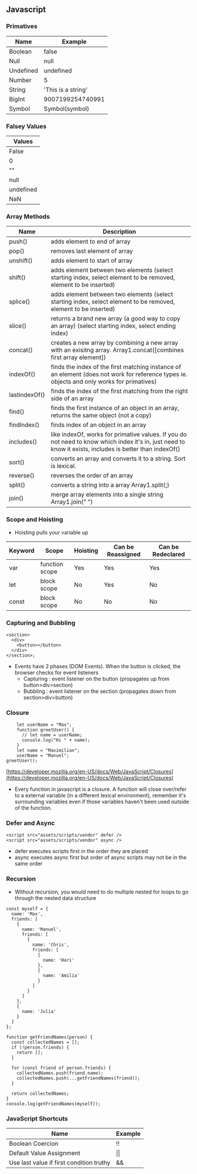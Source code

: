 ## Javascript

### Primatives

| Name      | Example            |
| --------- | ------------------ |
| Boolean   | false              |
| Null      | null               |
| Undefined | undefined          |
| Number    | 5                  |
| String    | 'This is a string' |
| BigInt    | 9007199254740991   |
| Symbol    | Symbol(symbol)     |

### Falsey Values

| Values    |
| --------- |
| False     |
| 0         |
| ""        |
| null      |
| undefined |
| NaN       |

### Array Methods

| Name          | Description                                                                                                                                              |
| ------------- | -------------------------------------------------------------------------------------------------------------------------------------------------------- |
| push()        | adds element to end of array                                                                                                                             |
| pop()         | removes last element of array                                                                                                                            |
| unshift()     | adds element to start of array                                                                                                                           |
| shift()       | adds element between two elements (select starting index, select element to be removed, element to be inserted)                                          |
| splice()      | adds element between two elements (select starting index, select element to be removed, element to be inserted)                                          |
| slice()       | returns a brand new array (a good way to copy an array) (select starting index, select ending index)                                                     |
| concat()      | creates a new array by combining a new array with an exisitng array. Array1.concat([combines first array element])                                       |
| indexOf()     | finds the index of the first matching instance of an element (does not work for reference types ie. objects and only works for primatives)               |
| lastindexOf() | finds the index of the first matching from the right side of an array                                                                                    |
| find()        | finds the first instance of an object in an array, returns the same object (not a copy)                                                                  |
| findIndex()   | finds index of an object in an array                                                                                                                     |
| includes()    | like indexOf, works for primative values. If you do not need to know which index it's in, just need to know it exists, includes is better than indexOf() |
| sort()        | converts an array and converts it to a string. Sort is lexical.                                                                                          |
| reverse()     | reverses the order of an array                                                                                                                           |
| split()       | converts a string into a array Array1.split(;)                                                                                                           |
| join()        | merge array elements into a single string Array1.join(" ")                                                                                               |

### Scope and Hoisting

- Hoisting pulls your variable up

| Keyword | Scope          | Hoisting | Can be Reassigned | Can be Redeclared |
| ------- | -------------- | -------- | ----------------- | ----------------- |
| var     | function scope | Yes      | Yes               | Yes               |
| let     | block scope    | No       | Yes               | No                |
| const   | block scope    | No       | No                | No                |

### Capturing and Bubbling

```
<section>
  <div>
    <button></button>
  </div>
</section>;
```

- Events have 2 phases (DOM Events). When the button is clicked, the browser checks for event listeners
  - Capturing : event listener on the button (propagates up from button>div>section)
  - Bubbling : event listener on the section (propagates down from section>div>button)

### Closure

```
	let userName = "Max";
	function greetUser() {
	  // let name = userName;
	  console.log("Hi " + name);
	}
	let name = "Maximilian";
	userName = "Manuel";
greetUser();
```

[https://developer.mozilla.org/en-US/docs/Web/JavaScript/Closures](https://developer.mozilla.org/en-US/docs/Web/JavaScript/Closures)

- Every function in javascript is a closure. A function will close over/refer to a external variable (in a different lexical environment), remember it's surrounding variables even if those variables haven't been used outside of the function.

### Defer and Async

```
<script src="assets/scripts/vendor" defer />
<script src="assets/scripts/vendor" async />
```

- defer executes scripts first in the order they are placed
- async executes async first but order of async scripts may not be in the same order

### Recursion

- Without recursion, you would need to do multiple nested for loops to go through the nested data structure

```
const myself = {
  name: 'Max',
  friends: [
    {
      name: 'Manuel',
      friends: [
        {
          name: 'Chris',
          friends: [
            {
              name: 'Hari'
            },
            {
              name: 'Amilia'
            }
          ]
        }
      ]
    },
    {
      name: 'Julia'
    }
  ]
};

function getFriendNames(person) {
  const collectedNames = [];
  if (!person.friends) {
    return [];
  }

  for (const friend of person.friends) {
    collectedNames.push(friend.name);
    collectedNames.push(...getFriendNames(friend));
  }

  return collectedNames;
}
console.log(getFriendNames(myself));
```

### JavaScript Shortcuts

| Name                                     | Example |
| ---------------------------------------- | ------- |
| Boolean Coercion                         | !!      |
| Default Value Assignment                 | \|\|    |
| Use last value if first condition truthy | &&      |
